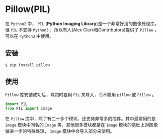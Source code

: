 # Pillow(PIL)

在 `Python2` 中， `PIL` (**Python Imaging Library**)是一个非常好用的图像处理库，但 `PIL` 不支持 `Python3` ，所以有人(Alex Clark和Contributors)提供了 `Pillow` ，可以在 `Python3` 中使用。

## 安装

```shell
$ pip install pillow
```

## 使用

`Pillow` 库安装成功后，导包时要用 `PIL` 来导入，而不能用 `pillow` 或 `Pillow` 。

```py
import PIL
from PIL import Image
```

在 `Pillow` 库中，除了有二十多个模块，还支持非常多的插件。其中最常用的是 `Image` 模块中同名的 `Image` 类，其他很多模块都是在 `Image` 模块的基础上对图像做进一步的特殊处理， `Image` 模块中会导入部分来使用。
